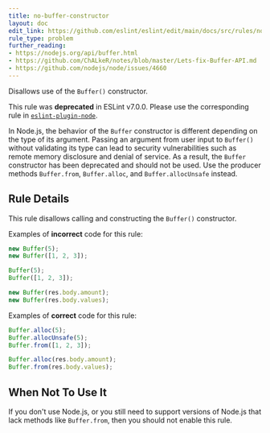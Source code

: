 ```yaml
---
title: no-buffer-constructor
layout: doc
edit_link: https://github.com/eslint/eslint/edit/main/docs/src/rules/no-buffer-constructor.md
rule_type: problem
further_reading:
- https://nodejs.org/api/buffer.html
- https://github.com/ChALkeR/notes/blob/master/Lets-fix-Buffer-API.md
- https://github.com/nodejs/node/issues/4660
---
```


Disallows use of the `Buffer()` constructor.

This rule was **deprecated** in ESLint v7.0.0. Please use the corresponding rule in [`eslint-plugin-node`](https://github.com/mysticatea/eslint-plugin-node).

In Node.js, the behavior of the `Buffer` constructor is different depending on the type of its argument. Passing an argument from user input to `Buffer()` without validating its type can lead to security vulnerabilities such as remote memory disclosure and denial of service. As a result, the `Buffer` constructor has been deprecated and should not be used. Use the producer methods `Buffer.from`, `Buffer.alloc`, and `Buffer.allocUnsafe` instead.

## Rule Details

This rule disallows calling and constructing the `Buffer()` constructor.

Examples of **incorrect** code for this rule:

```js
new Buffer(5);
new Buffer([1, 2, 3]);

Buffer(5);
Buffer([1, 2, 3]);

new Buffer(res.body.amount);
new Buffer(res.body.values);
```

Examples of **correct** code for this rule:

```js
Buffer.alloc(5);
Buffer.allocUnsafe(5);
Buffer.from([1, 2, 3]);

Buffer.alloc(res.body.amount);
Buffer.from(res.body.values);
```

## When Not To Use It

If you don't use Node.js, or you still need to support versions of Node.js that lack methods like `Buffer.from`, then you should not enable this rule.
